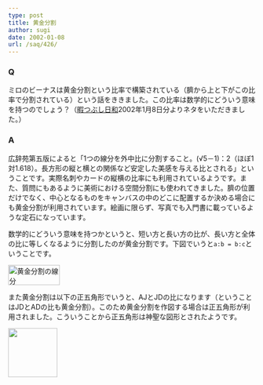 ```yaml
---
type: post
title: 黄金分割
author: sugi
date: 2002-01-08
url: /saq/426/
---
```

### Q 

ミロのビーナスは黄金分割という比率で構築されている（臍から上と下がこの比率で分割されている）という話をききました。この比率は数学的にどういう意味を持つのでしょう？（<a href="http://diary.lycos.co.jp/view.asp?QnDiaryID=11758" onclick="_gaq.push(['_trackEvent', 'outbound-article', 'http://diary.lycos.co.jp/view.asp?QnDiaryID=11758', '暇つぶし日和']);" >暇つぶし日和</a>2002年1月8日分よりネタをいただきました。）

### A 

広辞苑第五版によると「1つの線分を外中比に分割すること。(√5－1)：2（ほぼ1対1.618）。長方形の縦と横との関係など安定した美感を与える比とされる」ということです。実際名刺やカードの縦横の比率にも利用されているようです。また、質問にもあるように美術における空間分割にも使われてきました。臍の位置だけでなく、中心となるものをキャンバスの中のどこに配置するか決める場合にも黄金分割が利用されています。絵画に限らず、写真でも入門書に載っているような定石になっています。

数学的にどういう意味を持つかというと、短い方と長い方の比が、長い方と全体の比に等しくなるように分割したのが黄金分割です。下図でいうと`a:b = b:c`ということです。

<div>
  <img src="/images/saq/goldsect.png" alt="黄金分割の線分" width="105" height="41" />
</div>

また黄金分割は以下の正五角形でいうと、AJとJDの比になります（ということはJDとADの比も黄金分割）。このため黄金分割を作図する場合は正五角形が利用されました。こういうことから正五角形は神聖な図形とされたようです。

<div>
  <img src="/images/saq/pent0.png" width="100" height="100" border="0" />
</div>
